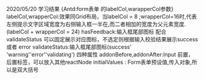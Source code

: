 2020/05/20  学习结果 {Antd:form表单 的labelCol,warapperCol参数}
labelCol,wrapperCol:效果同Grid布局，当labelCol = 8 ;wrapperCol=16时,代表左侧提示文字区域宽度为右侧输入框一半在,而二者相加的宽度为父元素宽度.(labelCol + wrapperCol = 24)
hasFeedback:输入框尾部图标 配合validateStatus 可以固定展示对应图标，不选定则根据输入校验结果展示success 或者 error 
validateStatus:输入框尾部图标(success' 'warning''error''validating') 四种属性
addonBefore,addonAfter:Input 前置，后置标签，可以放入其他reactNode
initialValues : Form表单预设值,传入对象,所以是双大括号